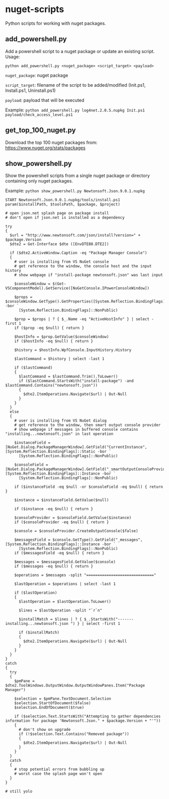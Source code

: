 # nuget-scripts
Python scripts for working with nuget packages.
## add_powershell.py
Add a powershell script to a nuget package or update an existing script.
Usage:
```
python add_powershell.py <nuget_package> <script_target> <payload>
```
```nuget_package```: nuget package

```script_target```: filename of the script to be added/modified (Init.ps1, Install.ps1, Uninstall.ps1)

```payload```: payload that will be executed

Example:
```python add_powershell.py log4net.2.0.5.nupkg Init.ps1 payload/check_access_level.ps1```
## get_top_100_nuget.py
Download the top 100 nuget packages from: https://www.nuget.org/stats/packages

## show_powershell.py
Show the powershell scripts from a single nuget package or directory containing only nuget packages.

Example:
```python show_powershell.py Newtonsoft.Json.9.0.1.nupkg```
```
START Newtonsoft.Json.9.0.1.nupkg/tools/install.ps1
param($installPath, $toolsPath, $package, $project)

# open json.net splash page on package install
# don't open if json.net is installed as a dependency

try
{
  $url = "http://www.newtonsoft.com/json/install?version=" + $package.Version
  $dte2 = Get-Interface $dte ([EnvDTE80.DTE2])

  if ($dte2.ActiveWindow.Caption -eq "Package Manager Console")
  {
    # user is installing from VS NuGet console
    # get reference to the window, the console host and the input history
    # show webpage if "install-package newtonsoft.json" was last input

    $consoleWindow = $(Get-VSComponentModel).GetService([NuGetConsole.IPowerConsoleWindow])

    $props = $consoleWindow.GetType().GetProperties([System.Reflection.BindingFlags]::Instance -bor `
      [System.Reflection.BindingFlags]::NonPublic)

    $prop = $props | ? { $_.Name -eq "ActiveHostInfo" } | select -first 1
    if ($prop -eq $null) { return }
  
    $hostInfo = $prop.GetValue($consoleWindow)
    if ($hostInfo -eq $null) { return }

    $history = $hostInfo.WpfConsole.InputHistory.History

    $lastCommand = $history | select -last 1

    if ($lastCommand)
    {
      $lastCommand = $lastCommand.Trim().ToLower()
      if ($lastCommand.StartsWith("install-package") -and $lastCommand.Contains("newtonsoft.json"))
      {
        $dte2.ItemOperations.Navigate($url) | Out-Null
      }
    }
  }
  else
  {
    # user is installing from VS NuGet dialog
    # get reference to the window, then smart output console provider
    # show webpage if messages in buffered console contains "installing...newtonsoft.json" in last operation

    $instanceField = [NuGet.Dialog.PackageManagerWindow].GetField("CurrentInstance", [System.Reflection.BindingFlags]::Static -bor `
      [System.Reflection.BindingFlags]::NonPublic)

    $consoleField = [NuGet.Dialog.PackageManagerWindow].GetField("_smartOutputConsoleProvider", [System.Reflection.BindingFlags]::Instance -bor `
      [System.Reflection.BindingFlags]::NonPublic)

    if ($instanceField -eq $null -or $consoleField -eq $null) { return }

    $instance = $instanceField.GetValue($null)

    if ($instance -eq $null) { return }

    $consoleProvider = $consoleField.GetValue($instance)
    if ($consoleProvider -eq $null) { return }

    $console = $consoleProvider.CreateOutputConsole($false)

    $messagesField = $console.GetType().GetField("_messages", [System.Reflection.BindingFlags]::Instance -bor `
      [System.Reflection.BindingFlags]::NonPublic)
    if ($messagesField -eq $null) { return }

    $messages = $messagesField.GetValue($console)
    if ($messages -eq $null) { return }

    $operations = $messages -split "=============================="

    $lastOperation = $operations | select -last 1

    if ($lastOperation)
    {
      $lastOperation = $lastOperation.ToLower()

      $lines = $lastOperation -split "`r`n"

      $installMatch = $lines | ? { $_.StartsWith("------- installing...newtonsoft.json ") } | select -first 1

      if ($installMatch)
      {
        $dte2.ItemOperations.Navigate($url) | Out-Null
      }
    }
  }
}
catch
{
  try
  {
    $pmPane = $dte2.ToolWindows.OutputWindow.OutputWindowPanes.Item("Package Manager")

    $selection = $pmPane.TextDocument.Selection
    $selection.StartOfDocument($false)
    $selection.EndOfDocument($true)

    if ($selection.Text.StartsWith("Attempting to gather dependencies information for package 'Newtonsoft.Json." + $package.Version + "'"))
    {
      # don't show on upgrade
      if (!$selection.Text.Contains("Removed package"))
      {
        $dte2.ItemOperations.Navigate($url) | Out-Null
      }
    }
  }
  catch
  {
    # stop potential errors from bubbling up
    # worst case the splash page won't open  
  }
}

# still yolo

```
